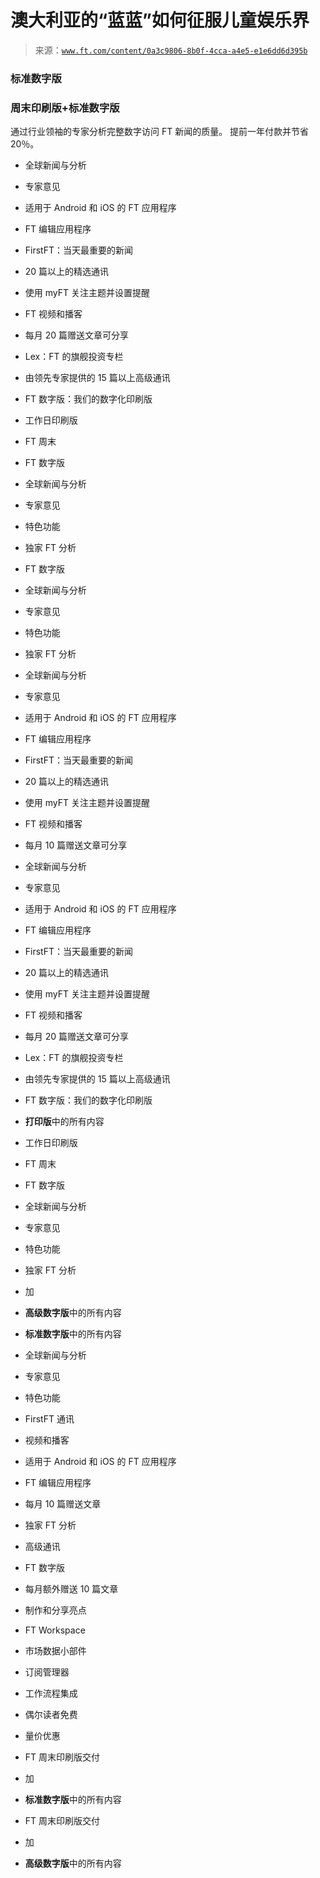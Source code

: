 <!--yml

类别：未分类

日期：2024 年 05 月 27 日 14:32:24

-->

# 澳大利亚的“蓝蓝”如何征服儿童娱乐界

> 来源：[`www.ft.com/content/0a3c9806-8b0f-4cca-a4e5-e1e6dd6d395b`](https://www.ft.com/content/0a3c9806-8b0f-4cca-a4e5-e1e6dd6d395b)

### 标准数字版

### 周末印刷版+标准数字版

通过行业领袖的专家分析完整数字访问 FT 新闻的质量。 提前一年付款并节省 20％。

+   全球新闻与分析

+   专家意见

+   适用于 Android 和 iOS 的 FT 应用程序

+   FT 编辑应用程序

+   FirstFT：当天最重要的新闻

+   20 篇以上的精选通讯

+   使用 myFT 关注主题并设置提醒

+   FT 视频和播客

+   每月 20 篇赠送文章可分享

+   Lex：FT 的旗舰投资专栏

+   由领先专家提供的 15 篇以上高级通讯

+   FT 数字版：我们的数字化印刷版

+   工作日印刷版

+   FT 周末

+   FT 数字版

+   全球新闻与分析

+   专家意见

+   特色功能

+   独家 FT 分析

+   FT 数字版

+   全球新闻与分析

+   专家意见

+   特色功能

+   独家 FT 分析

+   全球新闻与分析

+   专家意见

+   适用于 Android 和 iOS 的 FT 应用程序

+   FT 编辑应用程序

+   FirstFT：当天最重要的新闻

+   20 篇以上的精选通讯

+   使用 myFT 关注主题并设置提醒

+   FT 视频和播客

+   每月 10 篇赠送文章可分享

+   全球新闻与分析

+   专家意见

+   适用于 Android 和 iOS 的 FT 应用程序

+   FT 编辑应用程序

+   FirstFT：当天最重要的新闻

+   20 篇以上的精选通讯

+   使用 myFT 关注主题并设置提醒

+   FT 视频和播客

+   每月 20 篇赠送文章可分享

+   Lex：FT 的旗舰投资专栏

+   由领先专家提供的 15 篇以上高级通讯

+   FT 数字版：我们的数字化印刷版

+   **打印版**中的所有内容

+   工作日印刷版

+   FT 周末

+   FT 数字版

+   全球新闻与分析

+   专家意见

+   特色功能

+   独家 FT 分析

+   加

+   **高级数字版**中的所有内容

+   **标准数字版**中的所有内容

+   全球新闻与分析

+   专家意见

+   特色功能

+   FirstFT 通讯

+   视频和播客

+   适用于 Android 和 iOS 的 FT 应用程序

+   FT 编辑应用程序

+   每月 10 篇赠送文章

+   独家 FT 分析

+   高级通讯

+   FT 数字版

+   每月额外赠送 10 篇文章

+   制作和分享亮点

+   FT Workspace

+   市场数据小部件

+   订阅管理器

+   工作流程集成

+   偶尔读者免费

+   量价优惠

+   FT 周末印刷版交付

+   加

+   **标准数字版**中的所有内容

+   FT 周末印刷版交付

+   加

+   **高级数字版**中的所有内容
